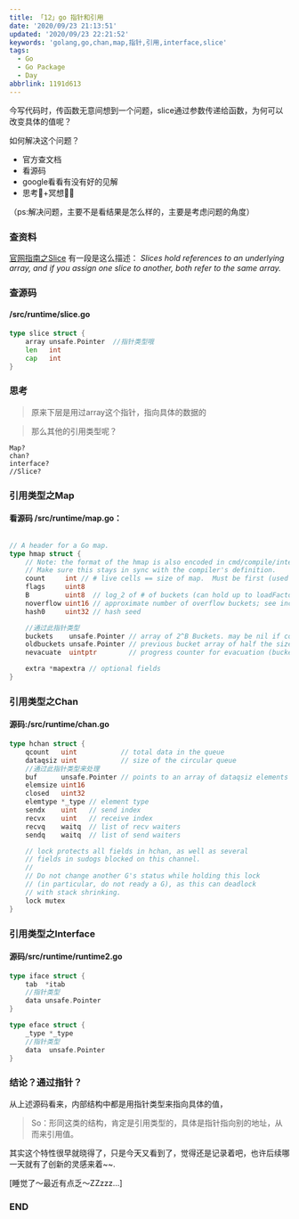 ```yaml
---
title: 「12」go 指针和引用
date: '2020/09/23 21:13:51'
updated: '2020/09/23 22:21:52'
keywords: 'golang,go,chan,map,指针,引用,interface,slice'
tags:
  - Go
  - Go Package
  - Day
abbrlink: 1191d613
---
```



今写代码时，传函数无意间想到一个问题，slice通过参数传递给函数，为何可以改变具体的值呢？

如何解决这个问题？

* 官方查文档
* 看源码
* google看看有没有好的见解
* 思考🤔+冥想🧘‍♂️

（ps:解决问题，主要不是看结果是怎么样的，主要是考虑问题的角度）
<!--more-->

### 查资料
[官网指南之Slice](https://golang.google.cn/doc/effective_go.html#slices)
有一段是这么描述：
*Slices hold references to an underlying array, and if you assign one slice to another, both refer to the same array.*

### 查源码

#### /src/runtime/slice.go
```go
type slice struct {
	array unsafe.Pointer  //指针类型哦
	len   int
	cap   int
}
```

### 思考

>原来下层是用过array这个指针，指向具体的数据的

>那么其他的引用类型呢？

```
Map?
chan?
interface?
//Slice?
```

### 引用类型之Map

#### 看源码 /src/runtime/map.go：
```go

// A header for a Go map.
type hmap struct {
	// Note: the format of the hmap is also encoded in cmd/compile/internal/gc/reflect.go.
	// Make sure this stays in sync with the compiler's definition.
	count     int // # live cells == size of map.  Must be first (used by len() builtin)
	flags     uint8
	B         uint8  // log_2 of # of buckets (can hold up to loadFactor * 2^B items)
	noverflow uint16 // approximate number of overflow buckets; see incrnoverflow for details
	hash0     uint32 // hash seed

    //通过此指针类型
	buckets    unsafe.Pointer // array of 2^B Buckets. may be nil if count==0.
	oldbuckets unsafe.Pointer // previous bucket array of half the size, non-nil only when growing
	nevacuate  uintptr        // progress counter for evacuation (buckets less than this have been evacuated)

	extra *mapextra // optional fields
}
```

### 引用类型之Chan
#### 源码:/src/runtime/chan.go

```go
type hchan struct {
	qcount   uint           // total data in the queue
    dataqsiz uint           // size of the circular queue
    //通过此指针类型来处理
	buf      unsafe.Pointer // points to an array of dataqsiz elements
	elemsize uint16
	closed   uint32
	elemtype *_type // element type
	sendx    uint   // send index
	recvx    uint   // receive index
	recvq    waitq  // list of recv waiters
	sendq    waitq  // list of send waiters

	// lock protects all fields in hchan, as well as several
	// fields in sudogs blocked on this channel.
	//
	// Do not change another G's status while holding this lock
	// (in particular, do not ready a G), as this can deadlock
	// with stack shrinking.
	lock mutex
}
```

### 引用类型之Interface

#### 源码/src/runtime/runtime2.go
```go
type iface struct {
    tab  *itab
    //指针类型
	data unsafe.Pointer
}

type eface struct {
    _type *_type
    //指针类型
	data  unsafe.Pointer
}
```

### 结论？通过指针？

从上述源码看来，内部结构中都是用指针类型来指向具体的值，
>So：形同这类的结构，肯定是引用类型的，具体是指针指向别的地址，从而来引用值。

其实这个特性很早就晓得了，只是今天又看到了，觉得还是记录着吧，也许后续哪一天就有了创新的灵感来着~~.

[睡觉了～最近有点乏～ZZzzz...]
### END